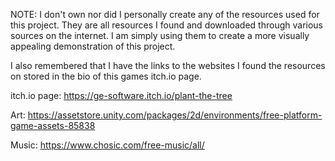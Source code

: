 NOTE: 
I don't own nor did I personally create any of the resources used for this project. 
They are all resources I found and downloaded through various sources on the internet. 
I am simply using them to create a more visually appealing demonstration of this project.

I also remembered that I have the links to the websites I found the resources on stored in the bio of this games
itch.io page.

itch.io page: https://ge-software.itch.io/plant-the-tree

Art: https://assetstore.unity.com/packages/2d/environments/free-platform-game-assets-85838

Music: https://www.chosic.com/free-music/all/
